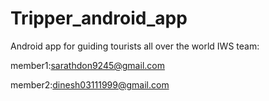 # Tripper_android_app
Android app for guiding tourists all over the world
IWS team:

member1:sarathdon9245@gmail.com

member2:dinesh03111999@gmail.com
